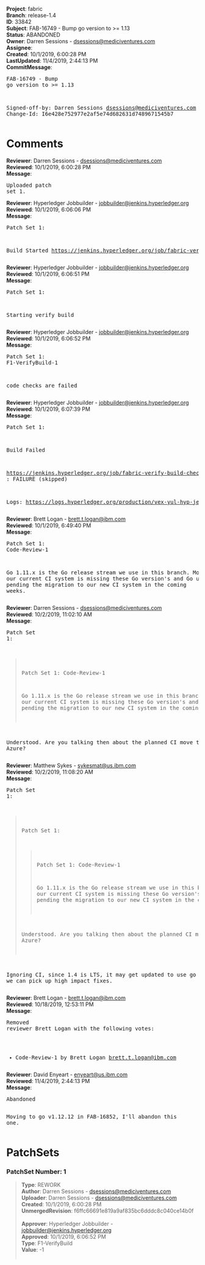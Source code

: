 <strong>Project</strong>: fabric<br><strong>Branch</strong>: release-1.4<br><strong>ID</strong>: 33842<br><strong>Subject</strong>: FAB-16749 - Bump go version to >= 1.13<br><strong>Status</strong>: ABANDONED<br><strong>Owner</strong>: Darren Sessions - dsessions@mediciventures.com<br><strong>Assignee</strong>:<br><strong>Created</strong>: 10/1/2019, 6:00:28 PM<br><strong>LastUpdated</strong>: 11/4/2019, 2:44:13 PM<br><strong>CommitMessage</strong>:<br><pre>FAB-16749 - Bump go version to >= 1.13

Signed-off-by: Darren Sessions <dsessions@mediciventures.com>
Change-Id: I6e428e752977e2af5e74d682631d7489671545b7
</pre><h1>Comments</h1><strong>Reviewer</strong>: Darren Sessions - dsessions@mediciventures.com<br><strong>Reviewed</strong>: 10/1/2019, 6:00:28 PM<br><strong>Message</strong>: <pre>Uploaded patch set 1.</pre><strong>Reviewer</strong>: Hyperledger Jobbuilder - jobbuilder@jenkins.hyperledger.org<br><strong>Reviewed</strong>: 10/1/2019, 6:06:06 PM<br><strong>Message</strong>: <pre>Patch Set 1:

Build Started https://jenkins.hyperledger.org/job/fabric-verify-build-checks-x86_64/17672/</pre><strong>Reviewer</strong>: Hyperledger Jobbuilder - jobbuilder@jenkins.hyperledger.org<br><strong>Reviewed</strong>: 10/1/2019, 6:06:51 PM<br><strong>Message</strong>: <pre>Patch Set 1:

Starting verify build</pre><strong>Reviewer</strong>: Hyperledger Jobbuilder - jobbuilder@jenkins.hyperledger.org<br><strong>Reviewed</strong>: 10/1/2019, 6:06:52 PM<br><strong>Message</strong>: <pre>Patch Set 1: F1-VerifyBuild-1

code checks are failed</pre><strong>Reviewer</strong>: Hyperledger Jobbuilder - jobbuilder@jenkins.hyperledger.org<br><strong>Reviewed</strong>: 10/1/2019, 6:07:39 PM<br><strong>Message</strong>: <pre>Patch Set 1:

Build Failed 

https://jenkins.hyperledger.org/job/fabric-verify-build-checks-x86_64/17672/ : FAILURE (skipped)

Logs: https://logs.hyperledger.org/production/vex-yul-hyp-jenkins-3/fabric-verify-build-checks-x86_64/17672</pre><strong>Reviewer</strong>: Brett Logan - brett.t.logan@ibm.com<br><strong>Reviewed</strong>: 10/1/2019, 6:49:40 PM<br><strong>Message</strong>: <pre>Patch Set 1: Code-Review-1

Go 1.11.x is the Go release stream we use in this branch. Moreover our current CI system is missing these Go version's and Go upgrades are pending the migration to our new CI system in the coming weeks.</pre><strong>Reviewer</strong>: Darren Sessions - dsessions@mediciventures.com<br><strong>Reviewed</strong>: 10/2/2019, 11:02:10 AM<br><strong>Message</strong>: <pre>Patch Set 1:

> Patch Set 1: Code-Review-1
> 
> Go 1.11.x is the Go release stream we use in this branch. Moreover our current CI system is missing these Go version's and Go upgrades are pending the migration to our new CI system in the coming weeks.

Understood. Are you talking then about the planned CI move to Azure?</pre><strong>Reviewer</strong>: Matthew Sykes - sykesmat@us.ibm.com<br><strong>Reviewed</strong>: 10/2/2019, 11:08:20 AM<br><strong>Message</strong>: <pre>Patch Set 1:

> Patch Set 1:
> 
> > Patch Set 1: Code-Review-1
> > 
> > Go 1.11.x is the Go release stream we use in this branch. Moreover our current CI system is missing these Go version's and Go upgrades are pending the migration to our new CI system in the coming weeks.
> 
> Understood. Are you talking then about the planned CI move to Azure?

Ignoring CI, since 1.4 is LTS, it may get updated to use go 1.12 so we can pick up high impact fixes.</pre><strong>Reviewer</strong>: Brett Logan - brett.t.logan@ibm.com<br><strong>Reviewed</strong>: 10/18/2019, 12:53:11 PM<br><strong>Message</strong>: <pre>Removed reviewer Brett Logan with the following votes:

* Code-Review-1 by Brett Logan <brett.t.logan@ibm.com>
</pre><strong>Reviewer</strong>: David Enyeart - enyeart@us.ibm.com<br><strong>Reviewed</strong>: 11/4/2019, 2:44:13 PM<br><strong>Message</strong>: <pre>Abandoned

Moving to go v1.12.12 in FAB-16852, I'll abandon this one.</pre><h1>PatchSets</h1><h3>PatchSet Number: 1</h3><blockquote><strong>Type</strong>: REWORK<br><strong>Author</strong>: Darren Sessions - dsessions@mediciventures.com<br><strong>Uploader</strong>: Darren Sessions - dsessions@mediciventures.com<br><strong>Created</strong>: 10/1/2019, 6:00:28 PM<br><strong>UnmergedRevision</strong>: f6ffc66691e819a9af835bc6dddc8c040ce14b0f<br><br><strong>Approver</strong>: Hyperledger Jobbuilder - jobbuilder@jenkins.hyperledger.org<br><strong>Approved</strong>: 10/1/2019, 6:06:52 PM<br><strong>Type</strong>: F1-VerifyBuild<br><strong>Value</strong>: -1<br><br></blockquote>